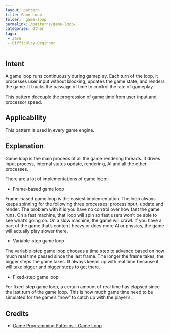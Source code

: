 ```yaml
---  
layout: pattern  
title: Game Loop 
folder:  game-loop  
permalink: /patterns/game-loop/  
categories: Other  
tags:  
 - Java  
 - Difficulty-Beginner  
---  
```

  
## Intent  
A game loop runs continuously during gameplay. Each turn of the loop, it processes user input without blocking, updates the game state, and renders the game. It tracks the passage of time to control the rate of gameplay.

This pattern decouple the progression of game time from user input and processor speed.

## Applicability  
This pattern is used in every game engine. 

## Explanation
Game loop is the main process of all the game rendering threads. It drives input process, internal status update, rendering, AI and all the other processes. 

There are a lot of implementations of game loop:

- Frame-based game loop

Frame-based game loop is the easiest implementation. The loop always keeps spinning for the following three processes: processInput, update and render. The problem with it is you have no control over how fast the game runs. On a fast machine, that loop will spin so fast users won’t be able to see what’s going on. On a slow machine, the game will crawl. If you have a part of the game that’s content-heavy or does more AI or physics, the game will actually play slower there.

- Variable-step game loop

The variable-step game loop chooses a time step to advance based on how much real time passed since the last frame. The longer the frame takes, the bigger steps the game takes. It always keeps up with real time because it will take bigger and bigger steps to get there.

- Fixed-step game loop

For fixed-step game loop, a certain amount of real time has elapsed since the last turn of the game loop. This is how much game time need to be simulated for the game’s “now” to catch up with the player’s.


## Credits  
  
* [Game Programming Patterns - Game Loop](http://gameprogrammingpatterns.com/game-loop.html)